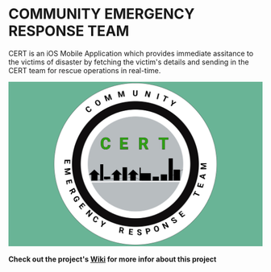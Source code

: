# COMMUNITY EMERGENCY RESPONSE TEAM

CERT is an iOS Mobile Application which provides immediate assitance to the victims of disaster by fetching the victim's details and sending in the CERT team for rescue operations in real-time.

![](https://github.com/VarshithReddyBairy/CERT/blob/main/assets/CERT-LOGO.jpg)

**Check out the project's [Wiki](https://github.com/jyshnkr/CERT/wiki) for more infor about this project**
